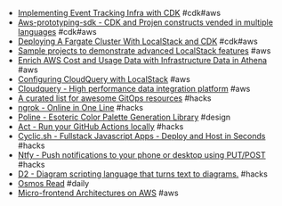 - [Implementing Event Tracking Infra with CDK](https://eng.wealthfront.com/2022/12/14/implementing-event-tracking-infra-with-cdk/) #cdk#aws
- [Aws-prototyping-sdk - CDK and Projen constructs vended in multiple languages](https://github.com/aws/aws-prototyping-sdk) #cdk#aws
- [Deploying A Fargate Cluster With LocalStack and CDK](https://blog.dennisokeeffe.com/blog/2021-08-11-deploying-a-fargate-cluster-with-localstack-and-the-aws-cdk) #cdk#aws
- [Sample projects to demonstrate advanced LocalStack features](https://github.com/localstack/localstack-pro-samples) #aws
- [Enrich AWS Cost and Usage Data with Infrastructure Data in Athena](https://www.cloudquery.io/how-to-guides/query-aws-cost-and-usage-athena) #aws
- [Configuring CloudQuery with LocalStack](https://www.cloudquery.io/how-to-guides/configuring-cloudquery-with-localstack) #aws
- [Cloudquery - High performance data integration platform](https://github.com/cloudquery/cloudquery) #aws
- [A curated list for awesome GitOps resources](https://github.com/weaveworks/awesome-gitops) #hacks
- [ngrok - Online in One Line](https://ngrok.com/) #hacks
- [Poline - Esoteric Color Palette Generation Library](https://meodai.github.io/poline/) #design
- [Act - Run your GitHub Actions locally](https://github.com/nektos/act) #hacks
- [Cyclic.sh - Fullstack Javascript Apps - Deploy and Host in Seconds](https://www.cyclic.sh/) #hacks
- [Ntfy - Push notifications to your phone or desktop using PUT/POST](https://github.com/binwiederhier/ntfy) #hacks
- [D2 - Diagram scripting language that turns text to diagrams.](https://github.com/terrastruct/d2) #hacks
- [Osmos Read](https://dailyread.netlify.app/) #daily
- [Micro-frontend Architectures on AWS](https://aws.amazon.com/blogs/architecture/micro-frontend-architectures-on-aws/) #aws

